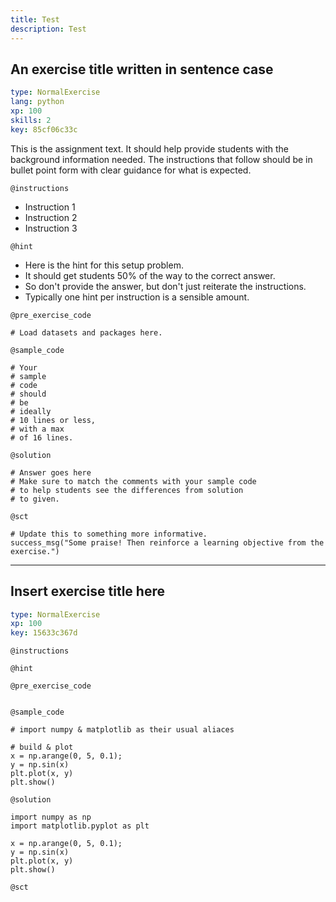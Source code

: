 ```yaml
---
title: Test
description: Test
---
```


## An exercise title written in sentence case

```yaml
type: NormalExercise 
lang: python
xp: 100 
skills: 2
key: 85cf06c33c   
```


This is the assignment text. It should help provide students with the background information needed.
The instructions that follow should be in bullet point form with clear guidance for what is expected.


`@instructions`
- Instruction 1
- Instruction 2
- Instruction 3

`@hint`
- Here is the hint for this setup problem. 
- It should get students 50% of the way to the correct answer.
- So don't provide the answer, but don't just reiterate the instructions.
- Typically one hint per instruction is a sensible amount.

`@pre_exercise_code`

```{python}
# Load datasets and packages here.
```


`@sample_code`

```{python}
# Your
# sample
# code
# should
# be
# ideally
# 10 lines or less,
# with a max
# of 16 lines.
```


`@solution`

```{python}
# Answer goes here
# Make sure to match the comments with your sample code
# to help students see the differences from solution
# to given.
```


`@sct`

```{python}
# Update this to something more informative.
success_msg("Some praise! Then reinforce a learning objective from the exercise.")
```


---

## Insert exercise title here

```yaml
type: NormalExercise 
xp: 100 
key: 15633c367d   
```





`@instructions`


`@hint`


`@pre_exercise_code`

```{python}

```


`@sample_code`

```{python}
# import numpy & matplotlib as their usual aliaces

# build & plot
x = np.arange(0, 5, 0.1);
y = np.sin(x)
plt.plot(x, y)
plt.show()
```


`@solution`

```{python}
import numpy as np
import matplotlib.pyplot as plt

x = np.arange(0, 5, 0.1);
y = np.sin(x)
plt.plot(x, y)
plt.show()
```


`@sct`

```{python}

```


